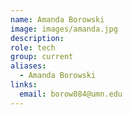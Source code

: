 ```yaml
---
name: Amanda Borowski
image: images/amanda.jpg
description:
role: tech
group: current
aliases:
  - Amanda Borowski
links:
  email: borow084@umn.edu
---
```


